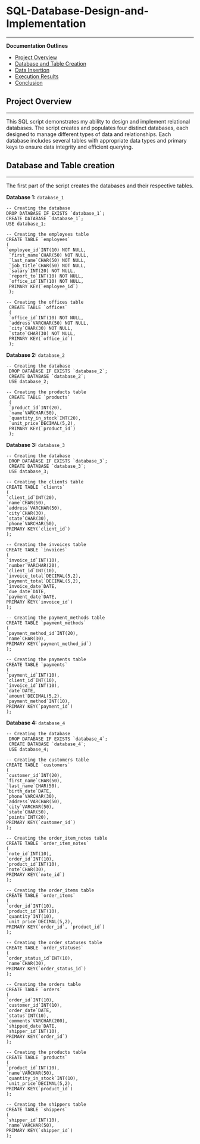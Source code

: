 # SQL-Database-Design-and-Implementation
---

**Documentation Outlines**

- [Project Overview](#project-overview)
- [Database and Table Creation](#database-and-table-creation)
- [Data Insertion](#data-insertion)
- [Execution Results](#execution-results)
- [Conclusion](#conclusion)

## Project Overview
---
This SQL script demonstrates my ability to design and implement relational databases. The script creates and populates four distinct databases, each designed to manage different types of data and relationships. Each database includes several tables with appropriate data types and primary keys to ensure data integrity and efficient querying.

## Database and Table creation
---
The first part of the script creates the databases and their respective tables.

**Database 1:** `database_1`
```
-- Creating the database
DROP DATABASE IF EXISTS `database_1`;
CREATE DATABASE `database_1`;
USE database_1;

-- Creating the employees table
CREATE TABLE `employees`
(
`employee_id`INT(10) NOT NULL,
 `first_name`CHAR(50) NOT NULL,
 `last_name`CHAR(50) NOT NULL,
 `job_title`CHAR(50) NOT NULL,
 `salary`INT(20) NOT NULL,
 `report_to`INT(10) NOT NULL,
 `office_id`INT(10) NOT NULL, 
 PRIMARY KEY(`employee_id`)
 );

-- Creating the offices table
 CREATE TABLE `offices`
 (
 `office_id`INT(10) NOT NULL,
 `address`VARCHAR(50) NOT NULL,
 `city`CHAR(30) NOT NULL,
 `state`CHAR(30) NOT NULL,
 PRIMARY KEY(`office_id`)
 );
```

**Database 2:** `database_2`
```
-- Creating the database
 DROP DATABASE IF EXISTS `database_2`;
 CREATE DATABASE `database_2`;
 USE database_2;

-- Creating the products table
 CREATE TABLE `products`
 (
 `product_id`INT(20),
 `name`VARCHAR(50),
 `quantity_in_stock`INT(20),
 `unit_price`DECIMAL(5,2),
 PRIMARY KEY(`product_id`)
 );
```

**Database 3:** `database_3`
```
-- Creating the database
 DROP DATABASE IF EXISTS `database_3`;
 CREATE DATABASE `database_3`;
 USE database_3;

-- Creating the clients table
CREATE TABLE `clients`
(
`client_id`INT(20),
`name`CHAR(50),
`address`VARCHAR(50),
`city`CHAR(30),
`state`CHAR(30),
`phone`VARCHAR(50),
PRIMARY KEY(`client_id`)
);

-- Creating the invoices table
CREATE TABLE `invoices`
(
`invoice_id`INT(10),
`number`VARCHAR(20),
`client_id`INT(10),
`invoice_total`DECIMAL(5,2),
`payment_total`DECIMAL(5,2),
`invoice_date`DATE,
`due_date`DATE,
`payment_date`DATE,
PRIMARY KEY(`invoice_id`)
);

-- Creating the payment_methods table
CREATE TABLE `payment_methods`
(
`payment_method_id`INT(20),
`name`CHAR(30),
PRIMARY KEY(`payment_method_id`)
);

-- Creating the payments table
CREATE TABLE `payments`
(
`payment_id`INT(10),
`client_id`INT(10),
`invoice_id`INT(10),
`date`DATE,
`amount`DECIMAL(5,2),
`payment_method`INT(10),
PRIMARY KEY(`payment_id`)
);
```

**Database 4:** `database_4`
```
-- Creating the database
 DROP DATABASE IF EXISTS `database_4`;
 CREATE DATABASE `database_4`;
 USE database_4;

-- Creating the customers table
CREATE TABLE `customers`
(
`customer_id`INT(20),	
`first_name`CHAR(50),	
`last_name`CHAR(50),	
`birth_date`DATE,	
`phone`VARCHAR(30),	
`address`VARCHAR(50),
`city`VARCHAR(50),	
`state`CHAR(50),
`points`INT(20),
PRIMARY KEY(`customer_id`)
);

-- Creating the order_item_notes table
CREATE TABLE `order_item_notes`
(
`note_id`INT(10),
`order_id`INT(10),
`product_id`INT(10),
`note`CHAR(30),
PRIMARY KEY(`note_id`)
);

-- Creating the order_items table
CREATE TABLE `order_items`
(
`order_id`INT(10),
`product_id`INT(10),
`quantity`INT(10),
`unit_price`DECIMAL(5,2),
PRIMARY KEY(`order_id`, `product_id`)
);

-- Creating the order_statuses table
CREATE TABLE `order_statuses`
(
`order_status_id`INT(10),
`name`CHAR(30),
PRIMARY KEY(`order_status_id`)
);

-- Creating the orders table
CREATE TABLE `orders`
(
`order_id`INT(10),
`customer_id`INT(10),
`order_date`DATE,
`status`INT(10),
`comments`VARCHAR(200),
`shipped_date`DATE,
`shipper_id`INT(10),
PRIMARY KEY(`order_id`)
);

-- Creating the products table
CREATE TABLE `products`
(
`product_id`INT(10),
`name`VARCHAR(50),
`quantity_in_stock`INT(10),
`unit_price`DECIMAL(5,2),
PRIMARY KEY(`product_id`)
);

-- Creating the shippers table
CREATE TABLE `shippers`
(
`shipper_id`INT(10),
`name`VARCHAR(50),
PRIMARY KEY(`shipper_id`)
);
```
